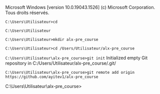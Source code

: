 Microsoft Windows [version 10.0.19043.1526]
(c) Microsoft Corporation. Tous droits réservés.



`C:\Users\Utilisateur>cd`

`C:\Users\Utilisateur`

`C:\Users\Utilisateur>mkdir alx-pre_course`


`C:\Users\Utilisateur>cd /Users/Utilisateur/alx-pre_course`

`C:\Users\Utilisateur\alx-pre_course>git init`
Initialized empty Git repository in C:/Users/Utilisateur/alx-pre_course/.git/


`C:\Users\Utilisateur\alx-pre_course>git remote add origin https://github.com/ayitev1/alx-pre_course`

C:\Users\Utilisateur\alx-pre_course>
